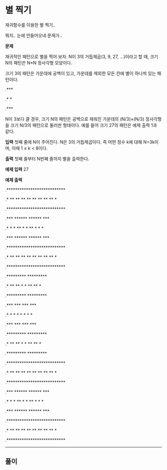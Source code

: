 # 별 찍기

재귀함수를 이용한 별 찍기..

뭐지.. 눈에 안들어오네 문제가..

**문제**

재귀적인 패턴으로 별을 찍어 보자. N이 3의 거듭제곱(3, 9, 27, ...)이라고 할 때, 크기 N의 패턴은 N×N 정사각형 모양이다.

크기 3의 패턴은 가운데에 공백이 있고, 가운데를 제외한 모든 칸에 별이 하나씩 있는 패턴이다.

.***

.* *

.***

N이 3보다 클 경우, 크기 N의 패턴은 공백으로 채워진 가운데의 (N/3)×(N/3) 정사각형을 크기 N/3의 패턴으로 둘러싼 형태이다. 예를 들어 크기 27의 패턴은 예제 출력 1과 같다.

**입력**
첫째 줄에 N이 주어진다. N은 3의 거듭제곱이다. 즉 어떤 정수 k에 대해 N=3k이며, 이때 1 ≤ k < 8이다.

**출력**
첫째 줄부터 N번째 줄까지 별을 출력한다.

**예제 입력**
27

**예제 출력**

.***************************

.* ** ** ** ** ** ** ** ** *

.***************************

.***   ******   ******   ***

.* *   * ** *   * ** *   * *

.***   ******   ******   ***

.***************************

.* ** ** ** ** ** ** ** ** *

.***************************

.*********         *********

.* ** ** *         * ** ** *

.*********         *********

.***   ***         ***   ***

.* *   * *         * *   * *

.***   ***         ***   ***

.*********         *********

.* ** ** *         * ** ** *

.*********         *********

.***************************

.* ** ** ** ** ** ** ** ** *

.***************************

.***   ******   ******   ***

.* *   * ** *   * ** *   * *

.***   ******   ******   ***

.***************************

.* ** ** ** ** ** ** ** ** *

.***************************

---
## 풀이
